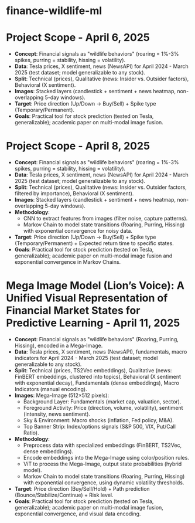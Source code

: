 # finance-wildlife-ml
# Project Scope - April 6, 2025
- **Concept**: Financial signals as "wildlife behaviors" (roaring = 1%-3% spikes, purring = stability, hissing = volatility).
- **Data**: Tesla prices, X sentiment, news (NewsAPI) for April 2024 - March 2025 (test dataset; model generalizable to any stock).
- **Split**: Technical (prices), Qualitative (news: Insider vs. Outsider factors), Behavioral (X sentiment).
- **Images**: Stacked layers (candlestick + sentiment + news heatmap, non-overlapping 5-day windows).
- **Target**: Price direction (Up/Down → Buy/Sell) + Spike type (Temporary/Permanent).
- **Goals**: Practical tool for stock prediction (tested on Tesla, generalizable); academic paper on multi-modal image fusion.
# Project Scope - April 8, 2025
- **Concept**: Financial signals as "wildlife behaviors" (roaring = 1%-3% spikes, purring = stability, hissing = volatility).
- **Data**: Tesla prices, X sentiment, news (NewsAPI) for April 2024 - March 2025 (test dataset; model generalizable to any stock).
- **Split**: Technical (prices), Qualitative (news: Insider vs. Outsider factors, filtered by importance), Behavioral (X sentiment).
- **Images**: Stacked layers (candlestick + sentiment + news heatmap, non-overlapping 5-day windows).
- **Methodology**:
  - CNN to extract features from images (filter noise, capture patterns).
  - Markov Chain to model state transitions (Roaring, Purring, Hissing) with exponential convergence for noisy data.
- **Target**: Price direction (Up/Down → Buy/Sell) + Spike type (Temporary/Permanent) + Expected return time to specific states.
- **Goals**: Practical tool for stock prediction (tested on Tesla, generalizable); academic paper on multi-modal image fusion and exponential convergence in Markov Chains.

# Mega Image Model (Lion’s Voice): A Unified Visual Representation of Financial Market States for Predictive Learning - April 11, 2025
- **Concept**: Financial signals as "wildlife behaviors" (Roaring, Purring, Hissing), encoded in a Mega-Image.
- **Data**: Tesla prices, X sentiment, news (NewsAPI), fundamentals, macro indicators for April 2024 - March 2025 (test dataset; model generalizable to any stock).
- **Split**: Technical (prices, TS2Vec embeddings), Qualitative (news: FinBERT embeddings, clustered into topics), Behavioral (X sentiment with exponential decay), Fundamentals (dense embeddings), Macro Indicators (manual encoding).
- **Images**: Mega-Image (512×512 pixels):
  - Background Layer: Fundamentals (market cap, valuation, sector).
  - Foreground Activity: Price (direction, volume, volatility), sentiment (intensity, news sentiment).
  - Sky & Environment: Macro shocks (inflation, Fed policy, M&A).
  - Top Banner Strip: Index/options signals (S&P 500, VIX, Put/Call Ratio).
- **Methodology**:
  - Preprocess data with specialized embeddings (FinBERT, TS2Vec, dense embeddings).
  - Encode embeddings into the Mega-Image using color/position rules.
  - ViT to process the Mega-Image, output state probabilities (hybrid model).
  - Markov Chain to model state transitions (Roaring, Purring, Hissing) with exponential convergence, using dynamic volatility thresholds.
- **Target**: Price direction (Buy/Sell/Hold) + Path prediction (Bounce/Stabilize/Continue) + Risk level.
- **Goals**: Practical tool for stock prediction (tested on Tesla, generalizable); academic paper on multi-modal image fusion, exponential convergence, and visual data encoding.
